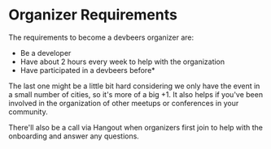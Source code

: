 # Organizer Requirements

The requirements to become a devbeers organizer are:

- Be a developer
- Have about 2 hours every week to help with the organization
- Have participated in a devbeers before*

The last one might be a little bit hard considering we only have the event in a small number of cities, so it's more of a big +1. It also helps if you've been involved in the organization of other meetups or conferences in your community.

There'll also be a call via Hangout when organizers first join to help with the onboarding and answer any questions.